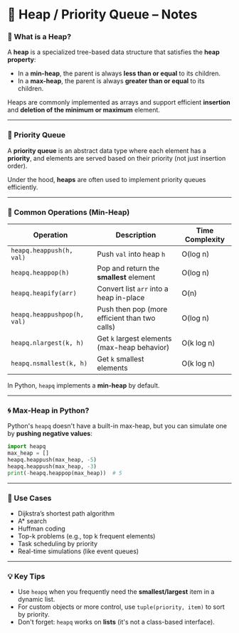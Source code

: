 # 🥇 Heap / Priority Queue – Notes

### 📌 What is a Heap?

A **heap** is a specialized tree-based data structure that satisfies the **heap property**:

- In a **min-heap**, the parent is always **less than or equal** to its children.
- In a **max-heap**, the parent is always **greater than or equal** to its children.

Heaps are commonly implemented as arrays and support efficient **insertion** and **deletion of the minimum or maximum** element.

---

### 🧮 Priority Queue

A **priority queue** is an abstract data type where each element has a **priority**, and elements are served based on their priority (not just insertion order).

Under the hood, **heaps** are often used to implement priority queues efficiently.

---

### 🔧 Common Operations (Min-Heap)

| Operation                   | Description                                   | Time Complexity |
| --------------------------- | --------------------------------------------- | --------------- |
| `heapq.heappush(h, val)`    | Push `val` into heap `h`                      | O(log n)        |
| `heapq.heappop(h)`          | Pop and return the **smallest** element       | O(log n)        |
| `heapq.heapify(arr)`        | Convert list `arr` into a heap in-place       | O(n)            |
| `heapq.heappushpop(h, val)` | Push then pop (more efficient than two calls) | O(log n)        |
| `heapq.nlargest(k, h)`      | Get `k` largest elements (max-heap behavior)  | O(k log n)      |
| `heapq.nsmallest(k, h)`     | Get `k` smallest elements                     | O(k log n)      |

In Python, `heapq` implements a **min-heap** by default.

---

### 🌀 Max-Heap in Python?

Python's `heapq` doesn't have a built-in max-heap, but you can simulate one by **pushing negative values**:

```python
import heapq
max_heap = []
heapq.heappush(max_heap, -5)
heapq.heappush(max_heap, -3)
print(-heapq.heappop(max_heap))  # 5
```

---

### 🧠 Use Cases

- Dijkstra’s shortest path algorithm
- A\* search
- Huffman coding
- Top-k problems (e.g., top k frequent elements)
- Task scheduling by priority
- Real-time simulations (like event queues)

---

### 💡 Key Tips

- Use `heapq` when you frequently need the **smallest/largest** item in a dynamic list.
- For custom objects or more control, use `tuple(priority, item)` to sort by priority.
- Don't forget: `heapq` works on **lists** (it's not a class-based interface).
